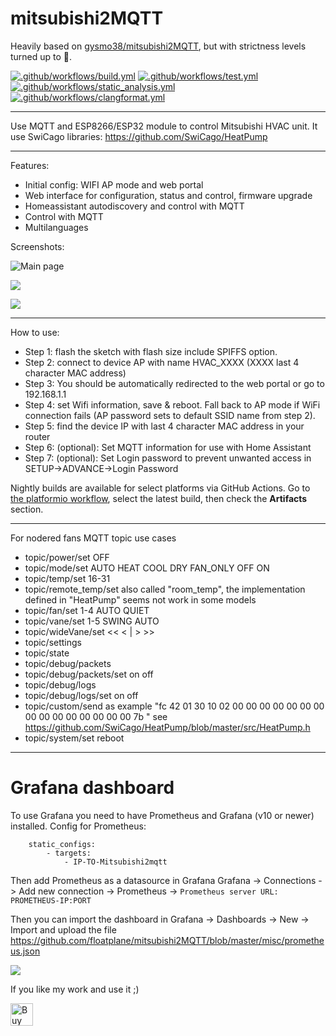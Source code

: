 # mitsubishi2MQTT

Heavily based on [gysmo38/mitsubishi2MQTT](https://github.com/gysmo38/mitsubishi2MQTT), but with strictness levels turned up to :100:.

[![.github/workflows/build.yml](https://github.com/floatplane/mitsubishi2MQTT/actions/workflows/build.yml/badge.svg)](https://github.com/floatplane/mitsubishi2MQTT/actions/workflows/build.yml)
[![.github/workflows/test.yml](https://github.com/floatplane/mitsubishi2MQTT/actions/workflows/test.yml/badge.svg)](https://github.com/floatplane/mitsubishi2MQTT/actions/workflows/test.yml)
[![.github/workflows/static_analysis.yml](https://github.com/floatplane/mitsubishi2MQTT/actions/workflows/static_analysis.yml/badge.svg)](https://github.com/floatplane/mitsubishi2MQTT/actions/workflows/static_analysis.yml)
[![.github/workflows/clangformat.yml](https://github.com/floatplane/mitsubishi2MQTT/actions/workflows/clangformat.yml/badge.svg)](https://github.com/floatplane/mitsubishi2MQTT/actions/workflows/clangformat.yml)

***
Use MQTT and ESP8266/ESP32 module to control Mitsubishi HVAC unit.
It use SwiCago libraries: https://github.com/SwiCago/HeatPump


***
Features:
 - Initial config:  WIFI AP mode and web portal
 - Web interface for configuration, status and control, firmware upgrade
 - Homeassistant autodiscovery and control with MQTT
 - Control with MQTT
 - Multilanguages

Screenshots:

![Main page](https://github.com/floatplane/mitsubishi2MQTT/blob/master/doc/images/main_page.png)

![](https://github.com/floatplane/mitsubishi2MQTT/blob/master/doc/images/control_page.png)

![](https://github.com/floatplane/mitsubishi2MQTT/blob/master/doc/images/config_page.png)

***
How to use:
 - Step 1: flash the sketch with flash size include SPIFFS option.
 - Step 2: connect to device AP with name HVAC_XXXX (XXXX last 4 character MAC address)
 - Step 3: You should be automatically redirected to the web portal or go to 192.168.1.1
 - Step 4: set Wifi information, save & reboot. Fall back to AP mode if WiFi connection fails (AP password sets to default SSID name from step 2).
 - Step 5: find the device IP with last 4 character MAC address in your router
 - Step 6: (optional): Set MQTT information for use with Home Assistant
 - Step 7: (optional): Set Login password to prevent unwanted access in SETUP->ADVANCE->Login Password

Nightly builds are available for select platforms via GitHub Actions. Go to [the platformio workflow](https://github.com/floatplane/mitsubishi2MQTT/actions/workflows/platformio.yml), select the latest build, then check the **Artifacts** section. 

***
For nodered fans MQTT topic use cases
- topic/power/set OFF
- topic/mode/set AUTO HEAT COOL DRY FAN_ONLY OFF ON
- topic/temp/set 16-31
- topic/remote_temp/set also called "room_temp", the implementation defined in "HeatPump" seems not work in some models
- topic/fan/set 1-4 AUTO QUIET
- topic/vane/set 1-5 SWING AUTO
- topic/wideVane/set << < | > >>
- topic/settings
- topic/state
- topic/debug/packets
- topic/debug/packets/set on off
- topic/debug/logs
- topic/debug/logs/set on off
- topic/custom/send as example "fc 42 01 30 10 02 00 00 00 00 00 00 00 00 00 00 00 00 00 00 00 7b " see https://github.com/SwiCago/HeatPump/blob/master/src/HeatPump.h
- topic/system/set reboot 
***
# Grafana dashboard
To use Grafana you need to have Prometheus and Grafana (v10 or newer) installed.
Config for Prometheus:
```  - job_name: Mitsubishi2mqtt
    static_configs:
        - targets:
            - IP-TO-Mitsubishi2mqtt
```
Then add Prometheus as a datasource in Grafana
Grafana -> Connections -> Add new connection -> Prometheus -> ```Prometheus server URL: PROMETHEUS-IP:PORT```

Then you can import the dashboard in Grafana -> Dashboards -> New -> Import and upload the file https://github.com/floatplane/mitsubishi2MQTT/blob/master/misc/prometheus.json

![](https://github.com/floatplane/mitsubishi2MQTT/blob/master/doc/images/Grafana-screenshot.png)

If you like my work and use it ;)<br>

<a href='https://ko-fi.com/L3L0GSF7X' target='_blank'><img height='36' style='border:0px;height:36px;' src='https://storage.ko-fi.com/cdn/kofi2.png?v=3' border='0' alt='Buy Me a Coffee at ko-fi.com' /></a>
